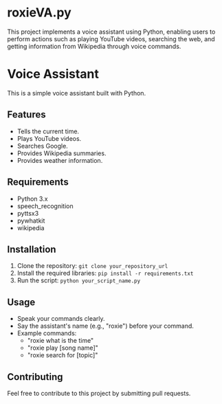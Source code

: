 # roxieVA.py
This project implements a voice assistant using Python, enabling users to perform actions such as playing YouTube videos, searching the web, and getting information from Wikipedia through voice commands.
# Voice Assistant

This is a simple voice assistant built with Python.

## Features

* Tells the current time.
* Plays YouTube videos.
* Searches Google.
* Provides Wikipedia summaries.
* Provides weather information.

## Requirements

* Python 3.x
* speech_recognition
* pyttsx3
* pywhatkit
* wikipedia

## Installation

1.  Clone the repository: `git clone your_repository_url`
2.  Install the required libraries: `pip install -r requirements.txt`
3.  Run the script: `python your_script_name.py`

## Usage

* Speak your commands clearly.
* Say the assistant's name (e.g., "roxie") before your command.
* Example commands:
    * "roxie what is the time"
    * "roxie play [song name]"
    * "roxie search for [topic]"

## Contributing

Feel free to contribute to this project by submitting pull requests.
